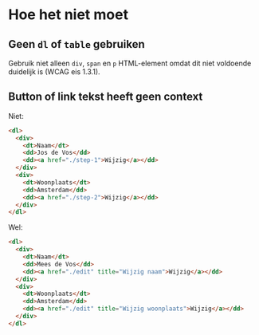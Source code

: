 <!-- @license CC0-1.0 -->

# Hoe het niet moet

## Geen `dl` of `table` gebruiken

Gebruik niet alleen `div`, `span` en `p` HTML-element omdat dit niet voldoende duidelijk is (WCAG eis 1.3.1).

## Button of link tekst heeft geen context

Niet:

```html
<dl>
  <div>
    <dt>Naam</dt>
    <dd>Jos de Vos</dd>
    <dd><a href="./step-1">Wijzig</a></dd>
  </div>
  <div>
    <dt>Woonplaats</dt>
    <dd>Amsterdam</dd>
    <dd><a href="./step-2">Wijzig</a></dd>
  </div>
</dl>
```

Wel:

```html
<dl>
  <div>
    <dt>Naam</dt>
    <dd>Mees de Vos</dd>
    <dd><a href="./edit" title="Wijzig naam">Wijzig</a></dd>
  </div>
  <div>
    <dt>Woonplaats</dt>
    <dd>Amsterdam</dd>
    <dd><a href="./edit" title="Wijzig woonplaats">Wijzig</a></dd>
  </div>
</dl>
```
